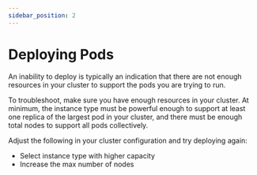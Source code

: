 ```yaml
---
sidebar_position: 2
---
```


# Deploying Pods

An inability to deploy is typically an indication that there are not enough resources in your cluster to support the pods you are trying to run.

To troubleshoot, make sure you have enough resources in your cluster. At minimum, the instance type must be powerful enough to support at least one replica of the largest pod in your cluster, and there must be enough total nodes to support all pods collectively.

Adjust the following in your cluster configuration and try deploying again:

- Select instance type with higher capacity
- Increase the max number of nodes
